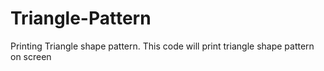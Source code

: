 # Triangle-Pattern
Printing Triangle shape pattern.
This code will print triangle shape pattern on screen
